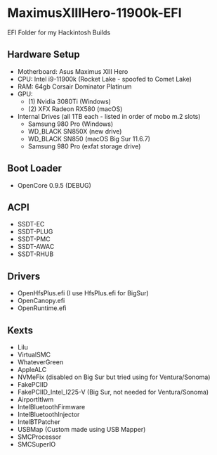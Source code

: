 # MaximusXIIIHero-11900k-EFI

EFI Folder for my Hackintosh Builds

## Hardware Setup
- Motherboard: Asus Maximus XIII Hero
- CPU: Intel i9-11900k (Rocket Lake - spoofed to Comet Lake)
- RAM: 64gb Corsair Dominator Platinum
- GPU:
  - (1) Nvidia 3080Ti (Windows)
  - (2) XFX Radeon RX580 (macOS)
- Internal Drives (all 1TB each - listed in order of mobo m.2 slots)
  - Samsung 980 Pro (Windows)
  - WD_BLACK SN850X (new drive)
  - WD_BLACK SN850 (macOS Big Sur 11.6.7)
  - Samsung 980 Pro (exfat storage drive)


## Boot Loader
- OpenCore 0.9.5 (DEBUG)

## ACPI
- SSDT-EC
- SSDT-PLUG
- SSDT-PMC
- SSDT-AWAC
- SSDT-RHUB

## Drivers
- OpenHfsPlus.efi (I use HfsPlus.efi for BigSur)
- OpenCanopy.efi
- OpenRuntime.efi

## Kexts
- Lilu
- VirtualSMC
- WhateverGreen
- AppleALC
- NVMeFix (disabled on Big Sur but tried using for Ventura/Sonoma)
- FakePCIID
- FakePCIID_Intel_I225-V (Big Sur, not needed for Ventura/Sonoma)
- AirportItlwm
- IntelBluetoothFirmware
- IntelBluetoothInjector
- IntelBTPatcher
- USBMap (Custom made using USB Mapper)
- SMCProcessor
- SMCSuperIO
